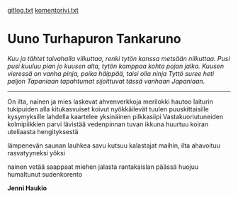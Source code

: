 [gitlog.txt](https://github.com/lemuston/om/laskarit/viikko1/gitlog.txt)
[komentorivi.txt](https://github.com/lemuston/om/laskarit/viikko1/komentorivi.txt)

# Uuno Turhapuron Tankaruno

*Kuu ja tähtet taivahalla vilkuttaa,
renki tytön kanssa metsään nilkuttaa.
Pusi pusi kuuluu pian jo kuusen alta,
tytön kamppaa kohta pojan jalka.
Kuusen vieressä on vanha pinja,
poika häippää, taisi olla ninja
Tyttö suree heti paljon Tapaniaan
tapahtumat sijoittuvat tässä vanhaan Japaniaan.*

_____________________________


On ilta, nainen ja mies laskevat ahvenverkkoja
merilokki hautoo laiturin tukipuiden alla
kitukasvuiset koivut nyökkäilevät tuulen puuskittaisille kysymyksille
lahdella kaartelee yksinäinen pilkkasiipi
Vastakuoriutuneiden kolmipiikkien parvi lävistää vedenpinnan
tuvan ikkuna huurtuu koiran uteliaasta hengityksestä

lämpenevän saunan lauhkea savu kutsuu kalastajat maihin,
ilta ahavoituu rasvatyyneksi yöksi

nainen vetää saappaat miehen jalasta
rantakaislan päässä huojuu humaltunut sudenkorento

**Jenni Haukio**
